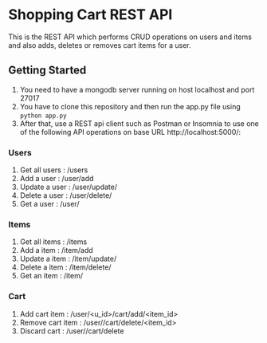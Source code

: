 # Shopping Cart REST API 

This is the REST API which performs CRUD operations on users and items and also adds, deletes or removes cart items for a user.

## Getting Started
1. You need to have a mongodb server running on host localhost and port 27017
2. You have to clone this repository and then run the app.py file using
```python app.py ```
3. After that, use a REST api client such as Postman or Insomnia to use one of the following API operations on base URL http://localhost:5000/: 

### Users
1. Get all users : /users
2. Add a user    : /user/add
3. Update a user : /user/update/<uid>
4. Delete a user : /user/delete/<uid>
5. Get a user    : /user/<uid>

### Items
1. Get all items : /items
2. Add a item    : /item/add
3. Update a item : /item/update/<itemid>
4. Delete a item : /item/delete/<itemid>
5. Get an item   : /item/<itemid>

### Cart
1. Add cart item    : /user/<u_id>/cart/add/<item_id>
2. Remove cart item : /user/<uid>/cart/delete/<item_id>
3. Discard cart     : /user/<uid>/cart/delete
